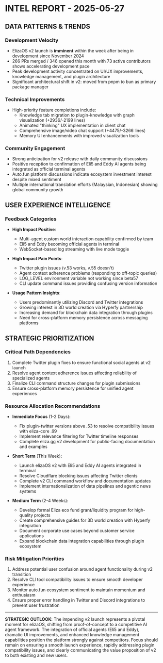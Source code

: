 # INTEL REPORT - 2025-05-27

## DATA PATTERNS & TRENDS

### Development Velocity 
- ElizaOS v2 launch is **imminent** within the week after being in development since November 2024
- 266 PRs merged / 346 opened this month with 73 active contributors shows accelerating development pace
- Peak development activity concentrated on UI/UX improvements, knowledge management, and plugin architecture
- Significant architectural shift in v2: moved from pnpm to bun as primary package manager

### Technical Improvements
- High-priority feature completions include:
  - Knowledge tab migration to plugin-knowledge with graph visualization (+2936/-2199 lines)
  - Animated "thinking" UX implementation in client chat
  - Comprehensive image/video chat support (+4475/-3266 lines)
  - Memory UI enhancements with improved visualization tools

### Community Engagement
- Strong anticipation for v2 release with daily community discussions
- Positive reception to confirmation of Eli5 and Eddy AI agents being integrated as official terminal agents
- Auto.fun platform discussions indicate ecosystem investment interest despite mixed sentiment
- Multiple international translation efforts (Malaysian, Indonesian) showing global community growth

## USER EXPERIENCE INTELLIGENCE

### Feedback Categories
- **High Impact Positive**:
  - Multi-agent custom world interaction capability confirmed by team
  - Eli5 and Eddy becoming official agents in terminal
  - WebSocket-based log streaming with live mode toggle

- **High Impact Pain Points**:
  - Twitter plugin issues (v.53 works, v.55 doesn't)
  - Agent context adherence problems (responding to off-topic queries)
  - LOG_LEVEL environment variable not working since beta57
  - CLI update command issues providing confusing version information

- **Usage Pattern Insights**:
  - Users predominantly utilizing Discord and Twitter integrations
  - Growing interest in 3D world creation via Hyperfy partnership
  - Increasing demand for blockchain data integration through plugins
  - Need for cross-platform memory persistence across messaging platforms

## STRATEGIC PRIORITIZATION

### Critical Path Dependencies
1. Complete Twitter plugin fixes to ensure functional social agents at v2 launch
2. Resolve agent context adherence issues affecting reliability of specialized agents
3. Finalize CLI command structure changes for plugin submissions
4. Ensure cross-platform memory persistence for unified agent experiences

### Resource Allocation Recommendations
- **Immediate Focus** (1-2 Days):
  - Fix plugin-twitter versions above .53 to resolve compatibility issues with eliza-core .69
  - Implement relevance filtering for Twitter timeline responses 
  - Complete eliza.gg v2 development for public-facing documentation and examples

- **Short Term** (This Week):
  - Launch elizaOS v2 with Eli5 and Eddy AI agents integrated in terminal
  - Resolve Cloudflare blocking issues affecting Twitter clients
  - Complete v2 CLI command workflow and documentation updates
  - Implement internationalization of data pipelines and agentic news systems

- **Medium Term** (2-4 Weeks):
  - Develop formal Eliza eco fund grant/liquidity program for high-quality projects
  - Create comprehensive guides for 3D world creation with Hyperfy integration
  - Document corporate use cases beyond customer service applications
  - Expand blockchain data integration capabilities through plugin ecosystem

### Risk Mitigation Priorities
1. Address potential user confusion around agent functionality during v2 transition
2. Resolve CLI tool compatibility issues to ensure smooth developer experience
3. Monitor auto.fun ecosystem sentiment to maintain momentum and enthusiasm
4. Ensure proper error handling in Twitter and Discord integrations to prevent user frustration

---

**STRATEGIC OUTLOOK**: The impending v2 launch represents a pivotal moment for elizaOS, shifting from proof-of-concept to a competitive AI agent framework. The integration of official agents (Eli5 and Eddy), dramatic UI improvements, and enhanced knowledge management capabilities position the platform strongly against competitors. Focus should remain on ensuring a smooth launch experience, rapidly addressing plugin compatibility issues, and clearly communicating the value proposition of v2 to both existing and new users.